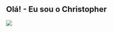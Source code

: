 ## Olá! - Eu sou o Christopher  

<img align="left" src="https://github-readme-stats.vercel.app/api/top-langs/?username=christopher1004&theme=dark&&include_all_commits=true&count_private=true&layout=compact"/>




